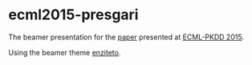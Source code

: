 # ecml2015-presgari

The beamer presentation for the [paper](http://www.di.uniba.it/~vergari/code/spyn.html) presented at [ECML-PKDD 2015](http://www.ecmlpkdd2015.org/).

Using the beamer theme [enziteto](https://github.com/arranger1044/enzitetobeamertheme).
